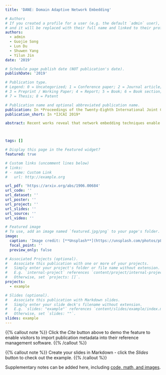 ```yaml
---
title: 'DANE: Domain Adaptive Network Embedding'

# Authors
# If you created a profile for a user (e.g. the default `admin` user), write the username (folder name) here
# and it will be replaced with their full name and linked to their profile.
authors:
  - admin
  - Guojie Song
  - Lun Du
  - Shuwen Yang
  - Yilun Jin
date: '2019'

# Schedule page publish date (NOT publication's date).
publishDate: '2019'

# Publication type.
# Legend: 0 = Uncategorized; 1 = Conference paper; 2 = Journal article;
# 3 = Preprint / Working Paper; 4 = Report; 5 = Book; 6 = Book section;
# 7 = Thesis; 8 = Patent

# Publication name and optional abbreviated publication name.
publication: In *Proceedings of the Twenty-Eighth International Joint Conference on Artificial Intelligence*
publication_short: In *IJCAI 2019*

abstract: Recent works reveal that network embedding techniques enable many machine learning models to handle diverse downstream tasks on graph structured data. However, as previous methods usually focus on learning embeddings for a single network, they can not learn representations transferable on multiple networks. Hence, it is important to design a network embedding algorithm that supports downstream model transferring on different networks, known as domain adaptation. In this paper, we propose a novel Domain Adaptive Network Embedding framework, which applies graph convolutional network to learn transferable embeddings. In DANE, nodes from multiple networks are encoded to vectors via a shared set of learnable parameters so that the vectors share an aligned embedding space. The distribution of embeddings on different networks are further aligned by adversarial learning regularization. In addition, DANE's advantage in learning transferable network embedding can be guaranteed theoretically. Extensive experiments reflect that the proposed framework outperforms other state-of-the-art network embedding baselines in cross-network domain adaptation tasks.



tags: []

# Display this page in the Featured widget?
featured: true

# Custom links (uncomment lines below)
# links:
# - name: Custom Link
#   url: http://example.org

url_pdf: 'https://arxiv.org/abs/1906.00684'
url_code: ''
url_dataset: ''
url_poster: ''
url_project: ''
url_slides: ''
url_source: ''
url_video: ''

# Featured image
# To use, add an image named `featured.jpg/png` to your page's folder.
image:
  caption: 'Image credit: [**Unsplash**](https://unsplash.com/photos/pLCdAaMFLTE)'
  focal_point: ''
  preview_only: false

# Associated Projects (optional).
#   Associate this publication with one or more of your projects.
#   Simply enter your project's folder or file name without extension.
#   E.g. `internal-project` references `content/project/internal-project/index.md`.
#   Otherwise, set `projects: []`.
projects:
  - example

# Slides (optional).
#   Associate this publication with Markdown slides.
#   Simply enter your slide deck's filename without extension.
#   E.g. `slides: "example"` references `content/slides/example/index.md`.
#   Otherwise, set `slides: ""`.
slides: example
---
```


{{% callout note %}}
Click the _Cite_ button above to demo the feature to enable visitors to import publication metadata into their reference management software.
{{% /callout %}}

{{% callout note %}}
Create your slides in Markdown - click the _Slides_ button to check out the example.
{{% /callout %}}

Supplementary notes can be added here, including [code, math, and images](https://wowchemy.com/docs/writing-markdown-latex/).
